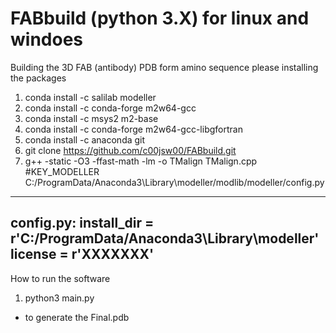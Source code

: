 # FABbuild (python 3.X) for linux and windoes
Building the 3D FAB (antibody) PDB form amino sequence
please installing the packages

1. conda install -c salilab modeller
2. conda install -c conda-forge m2w64-gcc
3. conda install -c msys2 m2-base
4. conda install -c conda-forge m2w64-gcc-libgfortran
5. conda install -c anaconda git
6. git clone https://github.com/c00jsw00/FABbuild.git
7. g++ -static -O3 -ffast-math -lm -o TMalign TMalign.cpp
#KEY_MODELLER
C:/ProgramData/Anaconda3\Library\modeller/modlib/modeller/config.py
-------------------------------------------------------------------
config.py:
install_dir = r'C:/ProgramData/Anaconda3\Library\modeller' 
license = r'XXXXXXX' 
-------------------------------------------------------------------
How to run the software 
1. python3 main.py
- to generate the Final.pdb
